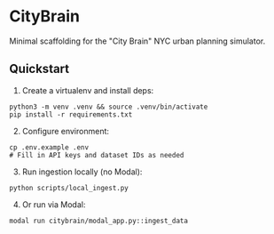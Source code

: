 # CityBrain

Minimal scaffolding for the "City Brain" NYC urban planning simulator.

## Quickstart

1. Create a virtualenv and install deps:
```
python3 -m venv .venv && source .venv/bin/activate
pip install -r requirements.txt
```

2. Configure environment:
```
cp .env.example .env
# Fill in API keys and dataset IDs as needed
```

3. Run ingestion locally (no Modal):
```
python scripts/local_ingest.py
```

4. Or run via Modal:
```
modal run citybrain/modal_app.py::ingest_data
```
